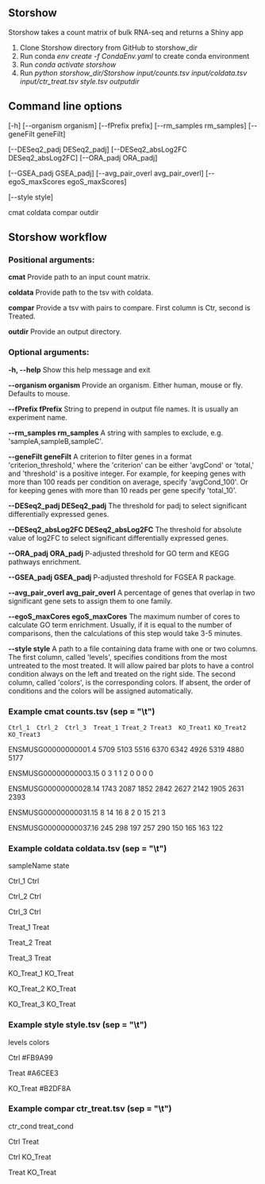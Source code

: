 ## Storshow

Storshow takes a count matrix of bulk RNA-seq and returns a Shiny app

1) Clone Storshow directory from GitHub to storshow_dir
2) Run conda *env create -f CondaEnv.yaml* to create conda environment
3) Run *conda activate storshow*
4) Run
*python storshow_dir/Storshow input/counts.tsv input/coldata.tsv input/ctr_treat.tsv style.tsv outputdir*

## Command line options

[-h] [--organism organism] [--fPrefix prefix] [--rm_samples rm_samples] [--geneFilt geneFilt]

[--DESeq2_padj DESeq2_padj] [--DESeq2_absLog2FC DESeq2_absLog2FC] [--ORA_padj ORA_padj]

[--GSEA_padj GSEA_padj] [--avg_pair_overl avg_pair_overl] [--egoS_maxScores egoS_maxScores]

[--style style]

cmat coldata compar outdir

## Storshow workflow

### Positional arguments:

**cmat**    Provide path to an input count matrix.

**coldata** Provide path to the tsv with coldata.

**compar**  Provide a tsv with pairs to compare. First column is Ctr, second is Treated.

**outdir**  Provide an output directory.

### Optional arguments:

**-h, --help**                Show this help message and exit

**--organism organism**       Provide an organism. Either human, mouse or fly. Defaults to mouse.

**--fPrefix fPrefix**         String to prepend in output file names. It is usually an experiment name.

**--rm_samples rm_samples**   A string with samples to exclude, e.g. 'sampleA,sampleB,sampleC'.
 
**--geneFilt geneFilt**       A criterion to filter genes in a format 
                       'criterion_threshold,' where the 'criterion' can be
                        either 'avgCond' or 'total,' and 'threshold' is a
                        positive integer. For example, for keeping genes with
                        more than 100 reads per condition on average, specify
                        'avgCond_100'. Or for keeping genes with more than 10
                        reads per gene specify 'total_10'.

**--DESeq2_padj DESeq2_padj** The threshold for padj to select significant differentially expressed genes.

**--DESeq2_absLog2FC DESeq2_absLog2FC**
                        The threshold for absolute value of log2FC to select
                        significant differentially expressed genes.
                        
**--ORA_padj ORA_padj**   P-adjusted threshold for GO term and KEGG pathways
                        enrichment.
                        
**--GSEA_padj GSEA_padj** P-adjusted threshold for FGSEA R package.

**--avg_pair_overl avg_pair_overl**
                        A percentage of genes that overlap in two significant
                        gene sets to assign them to one family.
                        
**--egoS_maxCores egoS_maxCores**
                        The maximum number of cores to calculate GO term
                        enrichment. Usually, if it is equal to the number of
                        comparisons, then the calculations of this step would
                        take 3-5 minutes.
                        
**--style style**         A path to a file containing data frame with one or two
                        columns. The first column, called 'levels', specifies
                        conditions from the most untreated to the most
                        treated. It will allow paired bar plots to have a
                        control condition always on the left and treated on
                        the right side. The second column, called 'colors', is
                        the corresponding colors. If absent, the order of
                        conditions and the colors will be assigned
                        automatically.
                        
### Example cmat counts.tsv (sep = "\t")

	Ctrl_1	Ctrl_2	Ctrl_3	Treat_1	Treat_2	Treat3	KO_Treat1 KO_Treat2 KO_Treat3
 
ENSMUSG00000000001.4	5709	5103	5516	6370	6342	4926	5319	4880	5177

ENSMUSG00000000003.15	0	3	1	1	2	0	0	0	0

ENSMUSG00000000028.14	1743	2087	1852	2842	2627	2142	1905	2631	2393

ENSMUSG00000000031.15	8	14	16	8	2	0	15	21	3

ENSMUSG00000000037.16	245	298	197	257	290	150	165	163	122

### Example coldata coldata.tsv (sep = "\t")

sampleName	state

Ctrl_1	Ctrl

Ctrl_2	Ctrl

Ctrl_3	Ctrl	

Treat_1	Treat

Treat_2	Treat

Treat_3	Treat

KO_Treat_1	KO_Treat

KO_Treat_2	KO_Treat

KO_Treat_3	KO_Treat

### Example style style.tsv (sep = "\t")

levels	colors

Ctrl	#FB9A99

Treat	#A6CEE3

KO_Treat	#B2DF8A

### Example compar ctr_treat.tsv (sep = "\t")

ctr_cond	treat_cond

Ctrl	Treat

Ctrl KO_Treat

Treat KO_Treat

                        




